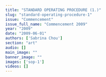```yaml
---
title: "STANDARD OPERATING PROCEDURE (1.)"
slug: "standard-operating-procedure-1"
issue: "Commencement"
issue_full_name: "Commencement 2009"
year: "2009"
date: "2009-06-01"
authors: ['Sabrina Chou']
section: "art"
audio: []
main_image: ""
banner_image: ""
images: ['sop-1']
videos: []
---
```

